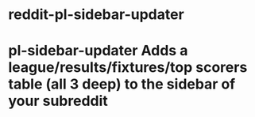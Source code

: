# reddit-pl-sidebar-updater
# pl-sidebar-updater Adds a league/results/fixtures/top scorers table (all 3 deep) to the sidebar of your subreddit
